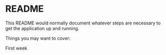 # README

This README would normally document whatever steps are necessary to get the
application up and running.

Things you may want to cover:

First week
